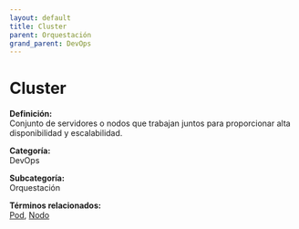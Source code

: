 ```yaml
---
layout: default
title: Cluster
parent: Orquestación
grand_parent: DevOps
---
```


# Cluster

**Definición:**  
Conjunto de servidores o nodos que trabajan juntos para proporcionar alta disponibilidad y escalabilidad.

**Categoría:**  
DevOps  

**Subcategoría:**  
Orquestación

**Términos relacionados:**  
[Pod](https://maleniski.github.io/diccionario-angl-tec-mx/docs/devops/orquestación/pod.html), [Nodo](https://maleniski.github.io/diccionario-angl-tec-mx/docs/devops/orquestación/nodo.html)
